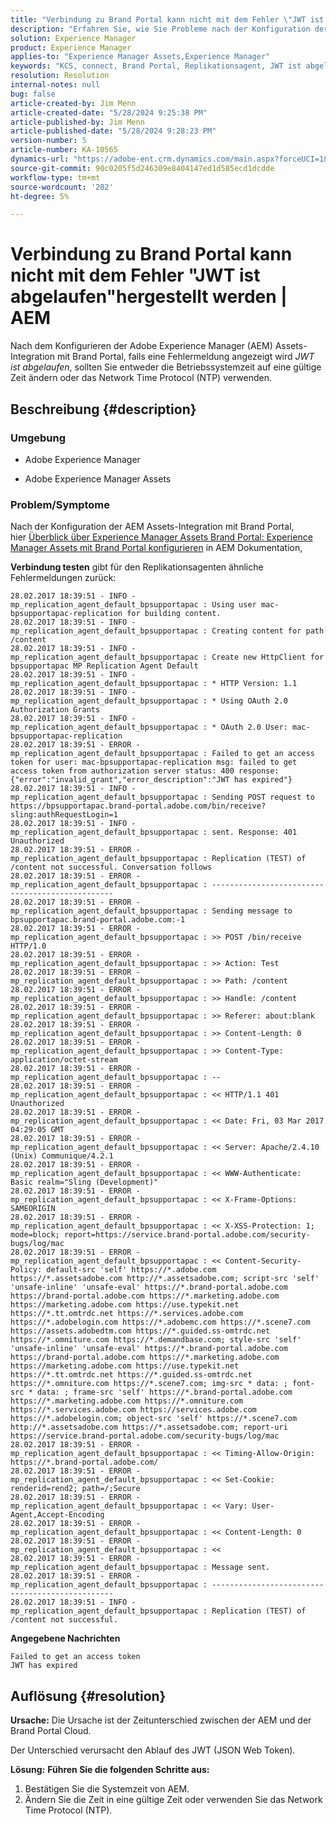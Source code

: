 ```yaml
---
title: "Verbindung zu Brand Portal kann nicht mit dem Fehler \"JWT ist abgelaufen\" hergestellt werden | AEM"
description: "Erfahren Sie, wie Sie Probleme nach der Konfiguration der Adobe Experience Manager (AEM) Assets-Integration mit Brand Portal beheben können."
solution: Experience Manager
product: Experience Manager
applies-to: "Experience Manager Assets,Experience Manager"
keywords: "KCS, connect, Brand Portal, Replikationsagent, JWT ist abgelaufen, AEM, Adobe Experience Manager, 6.2, error, JSON Web Token"
resolution: Resolution
internal-notes: null
bug: false
article-created-by: Jim Menn
article-created-date: "5/28/2024 9:25:38 PM"
article-published-by: Jim Menn
article-published-date: "5/28/2024 9:28:23 PM"
version-number: 5
article-number: KA-10565
dynamics-url: "https://adobe-ent.crm.dynamics.com/main.aspx?forceUCI=1&pagetype=entityrecord&etn=knowledgearticle&id=7f69a2ce-381d-ef11-840b-6045bd006268"
source-git-commit: 90c0205f5d246309e8404147ed1d585ecd1dcdde
workflow-type: tm+mt
source-wordcount: '202'
ht-degree: 5%

---
```


# Verbindung zu Brand Portal kann nicht mit dem Fehler &quot;JWT ist abgelaufen&quot;hergestellt werden | AEM


Nach dem Konfigurieren der Adobe Experience Manager (AEM) Assets-Integration mit Brand Portal, falls eine Fehlermeldung angezeigt wird *JWT ist abgelaufen*, sollten Sie entweder die Betriebssystemzeit auf eine gültige Zeit ändern oder das Network Time Protocol (NTP) verwenden.

## Beschreibung {#description}


### <b>Umgebung</b>

- Adobe Experience Manager


- Adobe Experience Manager Assets




### <b>Problem/Symptome</b>

Nach der Konfiguration der AEM Assets-Integration mit Brand Portal, hier [Überblick über Experience Manager Assets Brand Portal: Experience Manager Assets mit Brand Portal konfigurieren](https://experienceleague.adobe.com/en/docs/experience-manager-brand-portal/using/introduction/brand-portal#configure-brand-portal) in AEM Dokumentation,



<b>Verbindung testen</b> gibt für den Replikationsagenten ähnliche Fehlermeldungen zurück:


```
28.02.2017 18:39:51 - INFO - mp_replication_agent_default_bpsupportapac : Using user mac-bpsupportapac-replication for building content.
28.02.2017 18:39:51 - INFO - mp_replication_agent_default_bpsupportapac : Creating content for path /content
28.02.2017 18:39:51 - INFO - mp_replication_agent_default_bpsupportapac : Create new HttpClient for bpsupportapac MP Replication Agent Default
28.02.2017 18:39:51 - INFO - mp_replication_agent_default_bpsupportapac : * HTTP Version: 1.1
28.02.2017 18:39:51 - INFO - mp_replication_agent_default_bpsupportapac : * Using OAuth 2.0 Authorization Grants
28.02.2017 18:39:51 - INFO - mp_replication_agent_default_bpsupportapac : * OAuth 2.0 User: mac-bpsupportapac-replication
28.02.2017 18:39:51 - ERROR - mp_replication_agent_default_bpsupportapac : Failed to get an access token for user: mac-bpsupportapac-replication msg: failed to get access token from authorization server status: 400 response: {"error":"invalid_grant","error_description":"JWT has expired"}
28.02.2017 18:39:51 - INFO - mp_replication_agent_default_bpsupportapac : Sending POST request to https://bpsupportapac.brand-portal.adobe.com/bin/receive?sling:authRequestLogin=1
28.02.2017 18:39:51 - INFO - mp_replication_agent_default_bpsupportapac : sent. Response: 401 Unauthorized
28.02.2017 18:39:51 - ERROR - mp_replication_agent_default_bpsupportapac : Replication (TEST) of /content not successful. Conversation follows
28.02.2017 18:39:51 - ERROR - mp_replication_agent_default_bpsupportapac : ------------------------------------------------
28.02.2017 18:39:51 - ERROR - mp_replication_agent_default_bpsupportapac : Sending message to bpsupportapac.brand-portal.adobe.com:-1
28.02.2017 18:39:51 - ERROR - mp_replication_agent_default_bpsupportapac : >> POST /bin/receive HTTP/1.0
28.02.2017 18:39:51 - ERROR - mp_replication_agent_default_bpsupportapac : >> Action: Test
28.02.2017 18:39:51 - ERROR - mp_replication_agent_default_bpsupportapac : >> Path: /content
28.02.2017 18:39:51 - ERROR - mp_replication_agent_default_bpsupportapac : >> Handle: /content
28.02.2017 18:39:51 - ERROR - mp_replication_agent_default_bpsupportapac : >> Referer: about:blank
28.02.2017 18:39:51 - ERROR - mp_replication_agent_default_bpsupportapac : >> Content-Length: 0
28.02.2017 18:39:51 - ERROR - mp_replication_agent_default_bpsupportapac : >> Content-Type: application/octet-stream
28.02.2017 18:39:51 - ERROR - mp_replication_agent_default_bpsupportapac : --
28.02.2017 18:39:51 - ERROR - mp_replication_agent_default_bpsupportapac : << HTTP/1.1 401 Unauthorized
28.02.2017 18:39:51 - ERROR - mp_replication_agent_default_bpsupportapac : << Date: Fri, 03 Mar 2017 04:29:05 GMT
28.02.2017 18:39:51 - ERROR - mp_replication_agent_default_bpsupportapac : << Server: Apache/2.4.10 (Unix) Communique/4.2.1
28.02.2017 18:39:51 - ERROR - mp_replication_agent_default_bpsupportapac : << WWW-Authenticate: Basic realm="Sling (Development)"
28.02.2017 18:39:51 - ERROR - mp_replication_agent_default_bpsupportapac : << X-Frame-Options: SAMEORIGIN
28.02.2017 18:39:51 - ERROR - mp_replication_agent_default_bpsupportapac : << X-XSS-Protection: 1; mode=block; report=https://service.brand-portal.adobe.com/security-bugs/log/mac
28.02.2017 18:39:51 - ERROR - mp_replication_agent_default_bpsupportapac : << Content-Security-Policy: default-src 'self' https://*.adobe.com https://*.assetsadobe.com http://*.assetsadobe.com; script-src 'self' 'unsafe-inline' 'unsafe-eval' https://*.brand-portal.adobe.com https://brand-portal.adobe.com https://*.marketing.adobe.com https://marketing.adobe.com https://use.typekit.net https://*.tt.omtrdc.net https://*.services.adobe.com https://*.adobelogin.com https://*.adobemc.com https://*.scene7.com https://assets.adobedtm.com https://*.guided.ss-omtrdc.net https://*.omniture.com https://*.demandbase.com; style-src 'self' 'unsafe-inline' 'unsafe-eval' https://*.brand-portal.adobe.com https://brand-portal.adobe.com https://*.marketing.adobe.com https://marketing.adobe.com https://use.typekit.net https://*.tt.omtrdc.net https://*.guided.ss-omtrdc.net https://*.omniture.com https://*.scene7.com; img-src * data: ; font-src * data: ; frame-src 'self' https://*.brand-portal.adobe.com https://*.marketing.adobe.com https://*.omniture.com https://*.services.adobe.com https://services.adobe.com https://*.adobelogin.com; object-src 'self' https://*.scene7.com http://*.assetsadobe.com https://*.assetsadobe.com; report-uri https://service.brand-portal.adobe.com/security-bugs/log/mac
28.02.2017 18:39:51 - ERROR - mp_replication_agent_default_bpsupportapac : << Timing-Allow-Origin: https://*.brand-portal.adobe.com/
28.02.2017 18:39:51 - ERROR - mp_replication_agent_default_bpsupportapac : << Set-Cookie: renderid=rend2; path=/;Secure
28.02.2017 18:39:51 - ERROR - mp_replication_agent_default_bpsupportapac : << Vary: User-Agent,Accept-Encoding
28.02.2017 18:39:51 - ERROR - mp_replication_agent_default_bpsupportapac : << Content-Length: 0
28.02.2017 18:39:51 - ERROR - mp_replication_agent_default_bpsupportapac : <<
28.02.2017 18:39:51 - ERROR - mp_replication_agent_default_bpsupportapac : Message sent.
28.02.2017 18:39:51 - ERROR - mp_replication_agent_default_bpsupportapac : ------------------------------------------------
28.02.2017 18:39:51 - INFO - mp_replication_agent_default_bpsupportapac : Replication (TEST) of /content not successful.
```



<b>Angegebene Nachrichten</b>

```
Failed to get an access token 
JWT has expired
```



## Auflösung {#resolution}

<b>Ursache:</b>
Die Ursache ist der Zeitunterschied zwischen der AEM und der Brand Portal Cloud.

Der Unterschied verursacht den Ablauf des JWT (JSON Web Token).


<b>Lösung:</b>
<b>Führen Sie die folgenden Schritte aus:</b>

1. Bestätigen Sie die Systemzeit von AEM.
2. Ändern Sie die Zeit in eine gültige Zeit oder verwenden Sie das Network Time Protocol (NTP).

